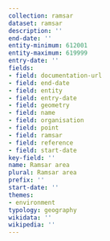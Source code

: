 ```yaml
---
collection: ramsar
dataset: ramsar
description: ''
end-date: ''
entity-minimum: 612001
entity-maximum: 619999
entry-date: ''
fields:
- field: documentation-url
- field: end-date
- field: entity
- field: entry-date
- field: geometry
- field: name
- field: organisation
- field: point
- field: ramsar
- field: reference
- field: start-date
key-field: ''
name: Ramsar area
plural: Ramsar area
prefix: ''
start-date: ''
themes:
- environment
typology: geography
wikidata: ''
wikipedia: ''
---
```

